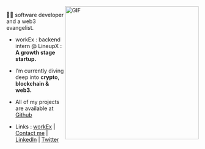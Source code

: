 <img align="right" alt="GIF" src="https://github.com/nielchaudhary/nielchaudhary/blob/main/bacy1.gif?raw=true" width="350" height="350" />

🥷🏻 software developer and a web3 evangelist.

- workEx : backend intern @ LineupX : **A growth stage startup.**

- I’m currently diving deep into **crypto, blockchain & web3.**

- All of my projects are available at [Github](https://www.github.com/nielchaudhary)


- Links : [workEx](https://drive.google.com/file/d/1g7k8vIdPfwHoU7xRnQnhHRJhb-MDnds3/view) | [Contact me](mailto:neilchaudhary12@gmail.com) | [LinkedIn](https://www.linkedin.com/in/neel-chaudhary-b047ab196/) | [Twitter](https://twitter.com/nielchaudhary09)
